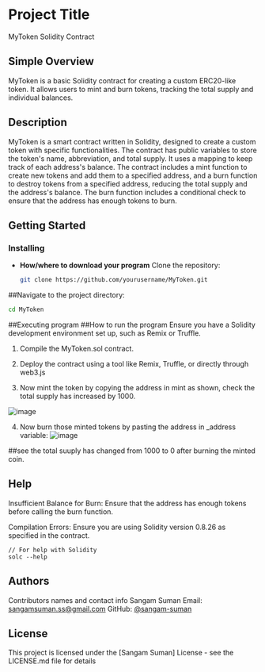 # Project Title
MyToken Solidity Contract

## Simple Overview
MyToken is a basic Solidity contract for creating a custom ERC20-like token. It allows users to mint and burn tokens, tracking the total supply and individual balances.

## Description
MyToken is a smart contract written in Solidity, designed to create a custom token with specific functionalities. The contract has public variables to store the token's name, abbreviation, and total supply. It uses a mapping to keep track of each address's balance. The contract includes a mint function to create new tokens and add them to a specified address, and a burn function to destroy tokens from a specified address, reducing the total supply and the address's balance. The burn function includes a conditional check to ensure that the address has enough tokens to burn.

## Getting Started

### Installing

* **How/where to download your program**
  Clone the repository:
  ```sh
  git clone https://github.com/yourusername/MyToken.git

##Navigate to the project directory:
```sh
cd MyToken
```

##Executing program
##How to run the program
Ensure you have a Solidity development environment set up, such as Remix or Truffle.

1. Compile the MyToken.sol contract.

2. Deploy the contract using a tool like Remix, Truffle, or directly through web3.js
3. Now mint the token by copying the address in mint as shown, check the total supply has increased by 1000.

![image](https://github.com/user-attachments/assets/4f3b6f85-5456-455a-ac13-d969748a81a7)

4. Now burn those minted tokens by pasting the address in _address variable:
   ![image](https://github.com/user-attachments/assets/958f9962-ca09-43ed-a489-9bbab7e46fb0)

##see the total suuply has changed from 1000 to 0 after burning the minted coin.


## Help
Insufficient Balance for Burn: Ensure that the address has enough tokens before calling the burn function.

Compilation Errors: Ensure you are using Solidity version 0.8.26 as specified in the contract.

```
// For help with Solidity
solc --help

```

## Authors

Contributors names and contact info
Sangam Suman
Email: sangamsuman.ss@gmail.com
GitHub: [@sangam-suman](https://github.com/sangam-Suman/)


## License

This project is licensed under the [Sangam Suman] License - see the LICENSE.md file for details




